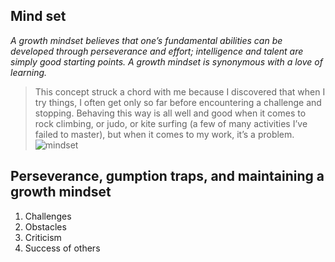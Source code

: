 ## Mind set
*A growth mindset believes that one’s fundamental abilities can be developed through perseverance and effort;
intelligence and talent are simply good starting points.
A growth mindset is synonymous with a love of learning.*
>This concept struck a chord with me because I discovered that when I try things, I often get only so far before encountering a challenge and stopping.
Behaving this way is all well and good when it comes to rock climbing, or judo, or kite surfing (a few of many activities I’ve failed to master), but when it comes to my work, it’s a problem.
![mindset](https://3kllhk1ibq34qk6sp3bhtox1-wpengine.netdna-ssl.com/wp-content/uploads/NewGrowthMindset2.png)
## Perseverance, gumption traps, and maintaining a growth mindset
1. Challenges
1. Obstacles
1. Criticism
1. Success of others
